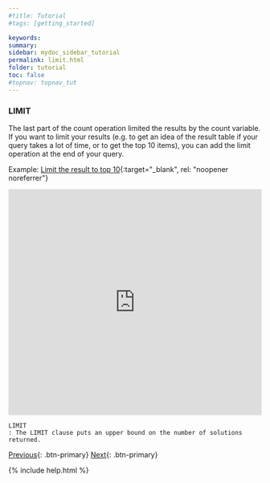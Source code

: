 ```yaml
---
#title: Tutorial
#tags: [getting_started]

keywords:
summary:
sidebar: mydoc_sidebar_tutorial
permalink: limit.html
folder: tutorial
toc: false
#topnav: topnav_tut
---
```


### **LIMIT**

The last part of the count operation limited the results by the count variable. If you want to limit your results (e.g. to get an idea of the result table if your query takes a lot of time, or to get the top 10 items), you can add the limit operation at the end of your query.

Example: [Limit the result to top 10](https://tinyurl.com/29qcyffc){:target="\_blank", rel: "noopener noreferrer"}

<p><iframe  style="width:100%;max-width:100%;height:450px" frameborder="0" allowfullscreen src="https://tinyurl.com/29qcyffc" referrerpolicy="origin" sandbox="allow-scripts allow-same-origin allow-popups allow-forms"></iframe></p>

```
LIMIT
: The LIMIT clause puts an upper bound on the number of solutions returned.
```

[Previous](./count.html){: .btn-primary} [Next](./filter.html){: .btn-primary}

<!-- {% include links.html %} -->

{% include help.html %}
